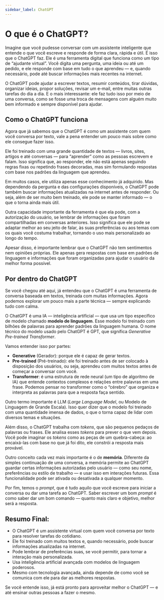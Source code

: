 ```yaml
---
sidebar_label: ChatGPT
---
```

# O que é o ChatGPT?
Imagine que você pudesse conversar com um assistente inteligente que entende o que você escreve e responde de forma clara, rápida e útil. É isso que o ChatGPT faz. Ele é uma ferramenta digital que funciona como um tipo de “ajudante virtual”. Você digita uma pergunta, uma ideia ou até um pedido, e ele responde com base em tudo o que aprendeu — e, quando necessário, pode até buscar informações mais recentes na internet.

O ChatGPT pode ajudar a escrever textos, resumir conteúdos, tirar dúvidas, organizar ideias, propor soluções, revisar um e-mail, entre muitas outras tarefas do dia a dia. E o mais interessante: ele faz tudo isso por meio de uma conversa, como se fosse uma troca de mensagens com alguém muito bem informado e sempre disponível para ajudar.

## Como o ChatGPT funciona
Agora que já sabemos que o ChatGPT é como um assistente com quem você conversa por texto, vale a pena entender um pouco mais sobre como ele consegue fazer isso.

Ele foi treinado com uma grande quantidade de textos — livros, sites, artigos e até conversas — para “aprender” como as pessoas escrevem e falam. Isso significa que, ao responder, ele não está apenas seguindo regras fixas ou repetindo frases decoradas, mas sim formulando respostas com base nos padrões da linguagem que aprendeu.

Em muitos casos, ele utiliza apenas esse conhecimento já adquirido. Mas dependendo da pergunta e das configurações disponíveis, o ChatGPT pode também buscar informações atualizadas na internet antes de responder. Ou seja, além de ser muito bem treinado, ele pode se manter informado — o que o torna ainda mais útil.

Outra capacidade importante da ferramenta é que ela pode, com a autorização do usuário, se lembrar de informações que foram compartilhadas em conversas anteriores. Isso significa que ele pode se adaptar melhor ao seu jeito de falar, às suas preferências ou aos temas com os quais você costuma trabalhar, tornando o uso mais personalizado ao longo do tempo.

Apesar disso, é importante lembrar que o ChatGPT não tem sentimentos nem opiniões próprias. Ele apenas gera respostas com base em padrões de linguagem e informações que foram organizadas para ajudar o usuário da melhor forma possível.

## Por dentro do ChatGPT
Se você chegou até aqui, já entendeu que o ChatGPT é uma ferramenta de conversa baseada em textos, treinada com muitas informações. Agora podemos explorar um pouco mais a parte técnica — sempre explicando tudo com calma.

O ChatGPT é uma IA — inteligência artificial — que usa um tipo específico de modelo chamado **modelo de linguagem**. Esse modelo foi treinado com bilhões de palavras para aprender padrões da linguagem humana. O nome técnico do modelo usado pelo ChatGPT é GPT, que significa *Generative Pre-trained Transformer*.

Vamos entender isso por partes:
* **Generative** (Gerador): porque ele é capaz de gerar textos.
* **Pre-trained** (Pré-treinado): ele foi treinado antes de ser colocado à disposição dos usuários, ou seja, aprendeu com muitos textos antes de começar a conversar com você.
* **Transformer**: é uma estrutura de rede neural (um tipo de algoritmo de IA) que entende contextos complexos e relações entre palavras em uma frase. Podemos pensar no transformer como o “cérebro” que organiza e interpreta as palavras para que a resposta faça sentido.

Outro termo importante é LLM (*Large Language Model*, ou Modelo de Linguagem de Grande Escala). Isso quer dizer que o modelo foi treinado com uma quantidade imensa de dados, o que o torna capaz de lidar com diversos temas e situações.

Além disso, o ChatGPT trabalha com *tokens*, que são pequenos pedaços de palavras ou frases. Ele analisa esses *tokens* para prever o que vem depois. Você pode imaginar os *tokens* como as peças de um quebra-cabeça: ao encaixá-las com base no que já foi dito, ele constrói a resposta mais provável.

Outro conceito cada vez mais importante é o de **memória**. Diferente da simples continuação de uma conversa, a memória permite ao ChatGPT guardar certas informações autorizadas pelo usuário — como seu nome, preferências ou estilo de trabalho — e usar isso em interações futuras. Essa funcionalidade pode ser ativada ou desativada a qualquer momento.

Por fim, temos o *prompt*, que é tudo aquilo que você escreve para iniciar a conversa ou dar uma tarefa ao ChatGPT. Saber escrever um bom *prompt* é como saber dar um bom comando — quanto mais claro e objetivo, melhor será a resposta.

## Resumo Final:
* O ChatGPT é um assistente virtual com quem você conversa por texto para resolver tarefas do cotidiano.
* Ele foi treinado com muitos textos e, quando necessário, pode buscar informações atualizadas na internet.
* Pode lembrar de preferências suas, se você permitir, para tornar a interação mais personalizada.
* Usa inteligência artificial avançada com modelos de linguagem poderosos.
* Mesmo com tecnologia avançada, ainda depende de como você se comunica com ele para dar as melhores respostas.

Se você entende isso, já está pronto para aproveitar melhor o ChatGPT — e até ensinar outras pessoas a fazer o mesmo.
